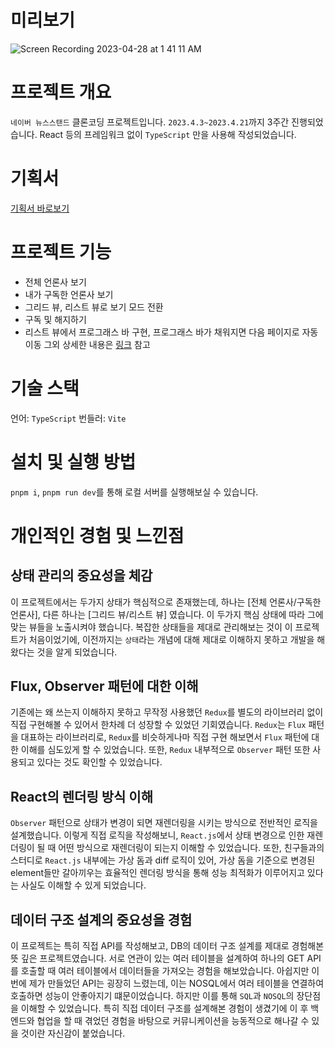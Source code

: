 # 미리보기
![Screen Recording 2023-04-28 at 1 41 11 AM](https://user-images.githubusercontent.com/96381221/234932419-8d726e32-fc31-4136-8b57-62d4daec7005.gif)

# 프로젝트 개요

`네이버 뉴스스탠드` 클론코딩 프로젝트입니다. `2023.4.3~2023.4.21`까지 3주간 진행되었습니다. React 등의 프레임워크 없이 `TypeScript` 만을 사용해 작성되었습니다.

# 기획서
[기획서 바로보기](https://puzzle-roarer-58b.notion.site/snoop-396b5d3634a34f7386dbf999f06dff88)

# 프로젝트 기능
- 전체 언론사 보기
- 내가 구독한 언론사 보기
- 그리드 뷰, 리스트 뷰로 보기 모드 전환
- 구독 및 해지하기
- 리스트 뷰에서 프로그래스 바 구현, 프로그래스 바가 채워지면 다음 페이지로 자동 이동
그외 상세한 내용은 [링크](https://puzzle-roarer-58b.notion.site/TestCase-dccc039474fa4a2a992bc3e77298813c) 참고

# 기술 스택

언어: `TypeScript`
번들러: `Vite`

# 설치 및 실행 방법

`pnpm i`, `pnpm run dev`를 통해 로컬 서버를 실행해보실 수 있습니다.

# 개인적인 경험 및 느낀점
## 상태 관리의 중요성을 체감

이 프로젝트에서는 두가지 상태가 핵심적으로 존재했는데, 하나는 [전체 언론사/구독한 언론사], 다른 하나는 [그리드 뷰/리스트 뷰] 였습니다. 이 두가지 핵심 상태에 따라 그에 맞는 뷰들을 노출시켜야 했습니다. 복잡한 상태들을 제대로 관리해보는 것이 이 프로젝트가 처음이었기에, 이전까지는 `상태`라는 개념에 대해 제대로 이해하지 못하고 개발을 해왔다는 것을 알게 되었습니다. 

## Flux, Observer 패턴에 대한 이해
기존에는 왜 쓰는지 이해하지 못하고 무작정 사용했던 `Redux`를 별도의 라이브러리 없이 직접 구현해볼 수 있어서 한차례 더 성장할 수 있었던 기회였습니다. `Redux`는 `Flux` 패턴을 대표하는 라이브러리로, `Redux`를 비슷하게나마 직접 구현 해보면서 `Flux` 패턴에 대한 이해를 심도있게 할 수 있었습니다. 또한, `Redux` 내부적으로 `Observer` 패턴 또한 사용되고 있다는 것도 확인할 수 있었습니다. 

## React의 렌더링 방식 이해
`Observer` 패턴으로 상태가 변경이 되면 재렌더링을 시키는 방식으로 전반적인 로직을 설계했습니다. 이렇게 직접 로직을 작성해보니, `React.js`에서 상태 변경으로 인한 재렌더링이 될 때 어떤 방식으로 재렌더링이 되는지 이해할 수 있었습니다. 또한, 친구들과의 스터디로 `React.js` 내부에는 가상 돔과 diff 로직이 있어, 가상 돔을 기준으로 변경된 element들만 갈아끼우는 효율적인 렌더링 방식을 통해 성능 최적화가 이루어지고 있다는 사실도 이해할 수 있게 되었습니다. 

## 데이터 구조 설계의 중요성을 경험
이 프로젝트는 특히 직접 API를 작성해보고, DB의 데이터 구조 설계를 제대로 경험해본 뜻 깊은 프로젝트였습니다. 서로 연관이 있는 여러 테이블을 설계하여 하나의 GET API 를 호출할 때 여러 테이블에서 데이터들을 가져오는 경험을 해보았습니다. 아쉽지만 이번에 제가 만들었던 API는 굉장히 느렸는데, 이는 NOSQL에서 여러 테이블을 연결하여 호출하면 성능이 안좋아지기 떄문이었습니다. 하지만 이를 통해 `SQL`과 `NOSQL`의 장단점을 이해할 수 있었습니다. 특히 직접 데이터 구조를 설계해본 경험이 생겼기에 이 후 백엔드와 협업을 할 때 겪었던 경험을 바탕으로 커뮤니케이션을 능동적으로 해나갈 수 있을 것이란 자신감이 붙었습니다.
